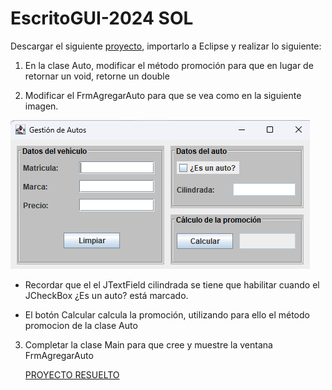 # EscritoGUI-2024 SOL
Descargar el siguiente  [proyecto](https://github.com/ESCRITOS-PROGRAMACION2/EscritoGUI-2024/blob/main/EscritoGUI-2024.zip), importarlo a Eclipse y realizar lo siguiente: 

1) En la clase Auto, modificar el método promoción para que en lugar de retornar un void, retorne un double

2) Modificar el FrmAgregarAuto para que se vea como en la siguiente imagen.
   
![Imagen 1](https://github.com/ESCRITOS-PROGRAMACION2/EscritoGUI-2024/blob/main/Figura1.png)

   - Recordar que el el JTextField cilindrada se tiene que habilitar cuando el JCheckBox ¿Es un auto? está marcado.

   - El botón Calcular calcula la promoción, utilizando para ello el método promocion de la clase Auto

3) Completar la clase Main para que cree y muestre la ventana FrmAgregarAuto

   [PROYECTO RESUELTO](https://github.com/ESCRITOS-PROGRAMACION2/EscritoGUI-2024SOL/blob/main/EscritoGUI-2024sol.zip)
